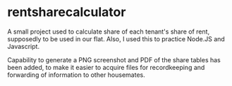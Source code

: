 # rentsharecalculator
A small project used to calculate share of each tenant's share of rent, supposedly to be used in our flat. Also, I used this to practice Node.JS and Javascript.

Capability to generate a PNG screenshot and PDF of the share tables has been added, to make it easier to acquire files for recordkeeping and forwarding of information to other housemates. 

